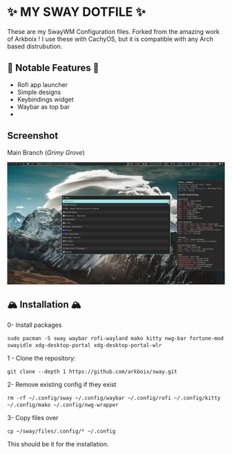<h1>✨ MY SWAY DOTFILE ✨</h1>

These are my SwayWM Configuration files. Forked from the amazing work of Arkboix ! I use these with CachyOS, but it is compatible with any Arch based distrubution.

## 🥭 Notable Features 🥭

- Rofi app launcher
- Simple designs
- Keybindings widget
- Waybar as top bar
- 
## Screenshot

Main Branch (*Grimy Grove*)

![assets/01.png](assets/01.png)


## 🏔️ Installation 🏔️

0- Install packages

``` shell
sudo pacman -S sway waybar rofi-wayland mako kitty nwg-bar fortune-mod swayidle xdg-desktop-portal xdg-desktop-portal-wlr
```

1 - Clone the repository:

``` shell
git clone --depth 1 https://github.com/arkboix/sway.git 
```
2- Remove existing config if they exist
``` shell
rm -rf ~/.config/sway ~/.config/waybar ~/.config/rofi ~/.config/kitty ~/.config/mako ~/.config/nwg-wrapper
```
3- Copy files over
``` shell
cp ~/sway/files/.config/* ~/.config
````

This should be it for the installation.

